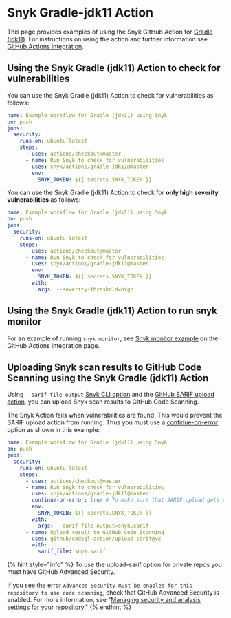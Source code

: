 # Snyk Gradle-jdk11 Action

This page provides examples of using the Snyk GitHub Action for [Gradle (jdk11)](https://github.com/snyk/actions/tree/master/gradle-jdk11). For instructions on using the action and further information see [GitHub Actions integration](https://docs.snyk.io/integrations/ci-cd-integrations/github-actions-integration).

## Using the Snyk Gradle (jdk11) Action to check for vulnerabilities

You can use the Snyk Gradle (jdk11) Action to check for vulnerabilities as follows:

```yaml
name: Example workflow for Gradle (jdk11) using Snyk
on: push
jobs:
  security:
    runs-on: ubuntu-latest
    steps:
      - uses: actions/checkout@master
      - name: Run Snyk to check for vulnerabilities
        uses: snyk/actions/gradle-jdk11@master
        env:
          SNYK_TOKEN: ${{ secrets.SNYK_TOKEN }}
```

You can use the Snyk Gradle (jdk11) Action to check for **only high severity vulnerabilities** as follows:

```yaml
name: Example workflow for Gradle (jdk11) using Snyk
on: push
jobs:
  security:
    runs-on: ubuntu-latest
    steps:
      - uses: actions/checkout@master
      - name: Run Snyk to check for vulnerabilities
        uses: snyk/actions/gradle-jdk11@master
        env:
          SNYK_TOKEN: ${{ secrets.SNYK_TOKEN }}
        with:
          args: --severity-threshold=high
```

## Using the Snyk Gradle (jdk11) Action to run snyk monitor

For an example of running `snyk monitor`, see [Snyk monitor example](https://docs.snyk.io/integrations/ci-cd-integrations/github-actions-integration#snyk-monitor-example) on the GitHub Actions integration page.

## Uploading Snyk scan results to GitHub Code Scanning using the Snyk Gradle (jdk11) Action

Using `--sarif-file-output` [Snyk CLI option](https://docs.snyk.io/snyk-cli/cli-reference) and the [GitHub SARIF upload action](https://docs.github.com/en/code-security/secure-coding/uploading-a-sarif-file-to-github), you can upload Snyk scan results to GitHub Code Scanning.

The Snyk Action fails when vulnerabilities are found. This would prevent the SARIF upload action from running. Thus you must use a [continue-on-error](https://docs.github.com/en/actions/reference/workflow-syntax-for-github-actions#jobsjob\_idstepscontinue-on-error) option as shown in this example:

```yaml
name: Example workflow for Gradle (jdk11) using Snyk
on: push
jobs:
  security:
    runs-on: ubuntu-latest
    steps:
      - uses: actions/checkout@master
      - name: Run Snyk to check for vulnerabilities
        uses: snyk/actions/gradle-jdk11@master
        continue-on-error: true # To make sure that SARIF upload gets called
        env:
          SNYK_TOKEN: ${{ secrets.SNYK_TOKEN }}
        with:
          args: --sarif-file-output=snyk.sarif
      - name: Upload result to GitHub Code Scanning
        uses: github/codeql-action/upload-sarif@v2
        with:
          sarif_file: snyk.sarif
```

{% hint style="info" %}
To use the upload-sarif option for private repos you must have GitHub Advanced Security.

If you see the error `Advanced Security must be enabled for this repository to use code scanning`, check that GitHub Advanced Security is enabled. For more information, see "[Managing security and analysis settings for your repository](https://docs.github.com/en/repositories/managing-your-repositorys-settings-and-features/enabling-features-for-your-repository/managing-security-and-analysis-settings-for-your-repository)."
{% endhint %}
